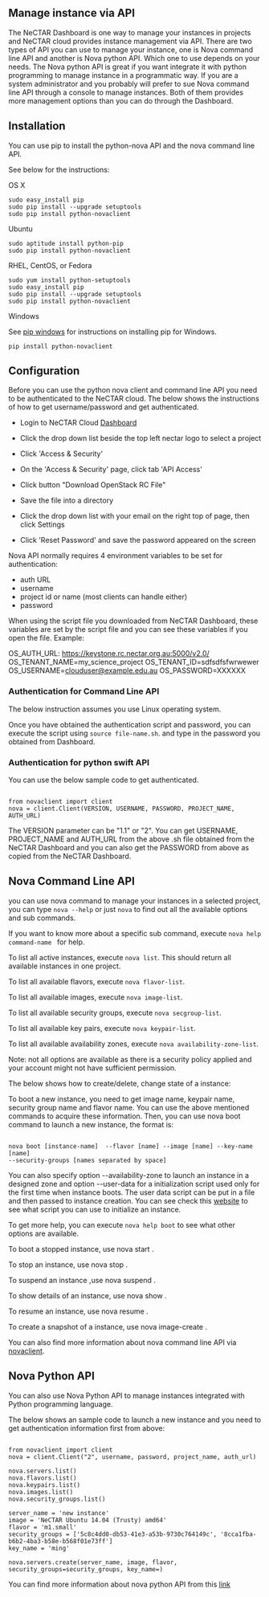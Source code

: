 ## Manage instance via API

The NeCTAR Dashboard is one way to manage your instances in projects and NeCTAR
cloud provides instance management via API. There are two types of API you can use
to manage your instance, one is Nova command line API and another is Nova python
API. Which one to use depends on your needs. The Nova python API is great if you
want integrate it with python programming to manage instance in a programmatic way.
If you are a system administrator and you probably will prefer to sue Nova command
line API through a console to manage instances. Both of them provides more
management options than you can do through the Dashboard. 

## Installation

You can use pip to install the python-nova API and the nova command line API.

See below for the instructions:

OS X

```
sudo easy_install pip
sudo pip install --upgrade setuptools
sudo pip install python-novaclient
```

Ubuntu

```
sudo aptitude install python-pip
sudo pip install python-novaclient
```

RHEL, CentOS, or Fedora

```
sudo yum install python-setuptools
sudo easy_install pip
sudo pip install --upgrade setuptools
sudo pip install python-novaclient
```

Windows

See [pip windows][pip windows] for instructions on installing pip for Windows.

```
pip install python-novaclient
```

[pip windows]: http://docs.python-guide.org/en/latest/starting/install/win.html#distribute-pip


## Configuration

Before you can use the python nova client and command line API you need to be
authenticated to the NeCTAR cloud. The below shows the instructions of how to
get username/password and get authenticated.

- Login to NeCTAR Cloud [Dashboard][dashboard]

- Click the drop down list beside the top left nectar logo to select a project

- Click 'Access & Security'

- On the 'Access & Security' page, click tab 'API Access'

- Click button "Download OpenStack RC File"

- Save the file into a directory

- Click the drop down list with your email on the right top of page, then click
 Settings

- Click 'Reset Password' and save the password appeared on the screen


Nova API normally requires 4 environment variables to be set for authentication:

- auth URL
- username
- project id or name (most clients can handle either)
- password

When using the script file you downloaded from NeCTAR Dashboard, these
variables are set by the script file and you can see these variables
if you open the file. Example:

OS_AUTH_URL: https://keystone.rc.nectar.org.au:5000/v2.0/
OS_TENANT_NAME=my_science_project
OS_TENANT_ID=sdfsdfsfwrwewer
OS_USERNAME=clouduser@example.edu.au
OS_PASSWORD=XXXXXX


### Authentication for Command Line API

The below instruction assumes you use Linux operating system.

Once you have obtained the authentication script and password, you can execute
the script using ``` source file-name.sh ```. and type in the password you
obtained from Dashboard.

### Authentication for python swift API

You can use the below sample code to get authenticated. 

```

from novaclient import client
nova = client.Client(VERSION, USERNAME, PASSWORD, PROJECT_NAME, AUTH_URL)

```

The VERSION parameter can be "1.1" or "2". You can get USERNAME, PROJECT_NAME and
AUTH_URL from the above .sh file obtained from the NeCTAR Dashboard and you can
also get the PASSWORD from above as copied from the NeCTAR Dashboard.


## Nova Command Line API

you can use nova command to manage your instances in a selected project, you can
type ``` nova --help ``` or just ``` nova ``` to find out all the available
options and sub commands.

If you want to know more about a specific sub command,
execute ```nova help command-name ``` for help. 

To list all active instances, execute ``` nova list ```. This should return
all available instances in one project.

To list all available flavors, execute ``` nova flavor-list ```.

To list all available images, execute ``` nova image-list ```.

To list all available security groups, execute ``` nova secgroup-list ```.

To list all available key pairs, execute ``` nova keypair-list ```.

To list all available availability zones, execute ``` nova availability-zone-list ```.

Note: not all options are available as there is a security policy applied and
your account might not have sufficient permission. 

The below shows how to create/delete, change state of a instance:

To boot a new instance, you need to get image name, keypair name, security group
name and flavor name. You can use the above mentioned commands to acquire these
information. Then, you can use nova boot command to launch a new instance, the
format is:

```

nova boot [instance-name]  --flavor [name] --image [name] --key-name [name]
--security-groups [names separated by space]

```

You can also specify option --availability-zone to launch an instance in a
designed zone and option --user-data <user-data-file> for a initialization script
used only for the first time when instance boots. The user data script can be
put in a file and then passed to instance creation. You can see check this
[website][cloudinit] to see what script you can use to initialize an instance. 


To get more help, you can execute ``` nova help boot ``` to see what other
options are available.


To boot a stopped instance, use nova start <server name or ID>.

To stop an instance, use nova stop <server name or ID>.

To suspend an instance ,use nova suspend <server name or ID>.

To show details of an instance, use nova show <server name or ID>.

To resume an instance, use nova resume <server name or ID>.

To create a snapshot of a instance, use nova image-create <server name or ID>
<snapstho name>.

You can also find more information about nova command line API via
[novaclient][novaclient].

## Nova Python API

You can also use Nova Python API to manage instances integrated with Python
programming language.

The below shows an sample code to launch a new instance and you need to get
authentication information first from above:

```

from novaclient import client
nova = client.Client("2", username, password, project_name, auth_url)

nova.servers.list()
nova.flavors.list()
nova.keypairs.list()
nova.images.list()
nova.security_groups.list()

server_name = 'new instance'
image = 'NeCTAR Ubuntu 14.04 (Trusty) amd64'
flavor = 'm1.small'
security_groups = ['5c8c4dd0-db53-41e3-a53b-9730c764149c', '8cca1fba-b6b2-4ba3-b58e-b568f01e73ff']
key_name = 'ming'

nova.servers.create(server_name, image, flavor, security_groups=security_groups, key_name=)

``` 
You can find more information about nova python API from this [link][pythonapi]

[dashboard]: https://dashboard.rc.nectar.org.au
[pip windows]: http://docs.python-guide.org/en/latest/starting/install/win/
[cloudinit]: https://cloudinit.readthedocs.org/en/latest/
[novaclient]: http://docs.openstack.org/cli-reference/content/novaclient_commands.html
[pythonapi]: http://docs.openstack.org/developer/python-novaclient/api.html